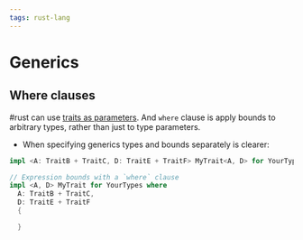```yaml
---
tags: rust-lang
---
```


# Generics

## Where clauses

#rust can use [traits as parameters](https://doc.rust-lang.org/book/ch10-02-traits.html#traits-as-parameters). And `where` clause is apply bounds to arbitrary types, rather than just to type parameters.

* When specifying generics types and bounds separately is clearer:

```rust
impl <A: TraitB + TraitC, D: TraitE + TraitF> MyTrait<A, D> for YourTypes {}

// Expression bounds with a `where` clause
impl <A, D> MyTrait for YourTypes where
  A: TraitB + TraitC,
  D: TraitE + TraitF
  {

  }
```